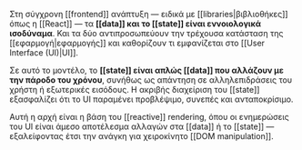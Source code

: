 Στη σύγχρονη [[frontend]] ανάπτυξη — ειδικά με [[libraries|βιβλιοθήκες]] όπως η [[React]] — τα **[[data]] και το [[state]] είναι εννοιολογικά ισοδύναμα**. Και τα δύο αντιπροσωπεύουν την τρέχουσα κατάσταση της [[εφαρμογή|εφαρμογής]] και καθορίζουν τι εμφανίζεται στο [[User Interface (UI)|UI]].

Σε αυτό το μοντέλο, το **[[state]] είναι απλώς [[data]] που αλλάζουν με την πάροδο του χρόνου**, συνήθως ως απάντηση σε αλληλεπιδράσεις του χρήστη ή εξωτερικές εισόδους. Η ακριβής διαχείριση του [[state]] εξασφαλίζει ότι το UI παραμένει προβλέψιμο, συνεπές και ανταποκρίσιμο.

Αυτή η αρχή είναι η βάση του [[reactive]] rendering, όπου οι ενημερώσεις του UI είναι άμεσο αποτέλεσμα αλλαγών στα [[data]] ή το [[state]] — εξαλείφοντας έτσι την ανάγκη για χειροκίνητο [[DOM manipulation]].